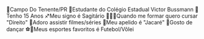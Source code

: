 📍Campo Do Tenente/PR
🎒Estudante do Colégio Estadual Victor Bussmann
🎈Tenho 15 Anos 
♐Meu signo é Sagitário
🧑🏻‍🎓Quando me formar quero cursar "Direito"
🎥Adoro assistir filmes/séries
🐊Meu apelido é "Jacaré"
🤪Gosto de dançar
⚽🏐Meus esportes favoritos é Futebol/Vôlei



